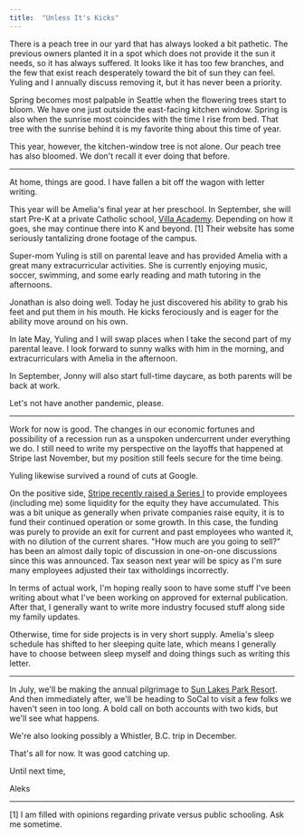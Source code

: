 ```yaml
---
title:  "Unless It's Kicks"
---
```


There is a peach tree in our yard that has always looked a bit pathetic. The previous owners planted it in a spot which does not provide it the sun it needs, so it has always suffered. It looks like it has too few branches, and the few that exist reach desperately toward the bit of sun they can feel. Yuling and I annually discuss removing it, but it has never been a priority. 

Spring becomes most palpable in Seattle when the flowering trees start to bloom. We have one just outside the east-facing kitchen window. Spring is also when the sunrise most coincides with the time I rise from bed. That tree with the sunrise behind it is my favorite thing about this time of year. 

This year, however, the kitchen-window tree is not alone. Our peach tree has also bloomed. We don't recall it ever doing that before.

---
At home, things are good. I have fallen a bit off the wagon with letter writing. 

This year will be Amelia's final year at her preschool. In September, she will start Pre-K at a private Catholic school, [Villa Academy](https://www.thevilla.org/). Depending on how it goes, she may continue there into K and beyond. [1] Their website has some seriously tantalizing drone footage of the campus.  

Super-mom Yuling is still on parental leave and has provided Amelia with a great many extracurricular activities. She is currently enjoying music, soccer, swimming, and some early reading and math tutoring in the afternoons. 

Jonathan is also doing well. Today he just discovered his ability to grab his feet and put them in his mouth. He kicks ferociously and is eager for the ability move around on his own. 

In late May, Yuling and I will swap places when I take the second part of my parental leave. I look forward to sunny walks with him in the morning, and extracurriculars with Amelia in the afternoon. 

In September, Jonny will also start full-time daycare, as both parents will be back at work. 

Let's not have another pandemic, please. 

---

Work for now is good. The changes in our economic fortunes and possibility of a recession run as a unspoken undercurrent under everything we do. I still need to write my perspective on the layoffs that happened at Stripe last November, but my position still feels secure for the time being. 

Yuling likewise survived a round of cuts at Google. 

On the positive side, [Stripe recently raised a Series I](https://stripe.com/newsroom/news/stripe-series-i-employee-liquidity) to provide employees (including me) some liquidity for the equity they have accumulated. This was a bit unique as generally when private companies raise equity, it is to fund their continued operation or some growth. In this case, the funding was purely to provide an exit for current and past employees who wanted it, with no dilution of the current shares. "How much are you going to sell?" has been an almost daily topic of discussion in one-on-one discussions since this was announced. Tax season next year will be spicy as I'm sure many employees adjusted their tax witholdings incorrectly. 

In terms of actual work, I'm hoping really soon to have some stuff I've been writing about what I've been working on approved for external publication. After that, I generally want to write more industry focused stuff along side my family updates. 

Otherwise, time for side projects is in very short supply. Amelia's sleep schedule has shifted to her sleeping quite late, which means I generally have to choose between sleep myself and doing things such as writing this letter. 

---

In July, we'll be making the annual pilgrimage to [Sun Lakes Park Resort](http://www.sunlakesparkresort.com/). And then immediately after, we'll be heading to SoCal to visit a few folks we haven't seen in too long. A bold call on both accounts with two kids, but we'll see what happens. 

We're also looking possibly a Whistler, B.C. trip in December.

That's all for now. It was good catching up.

Until next time,

Aleks


---

[1] I am filled with opinions regarding private versus public schooling. Ask me sometime. 
